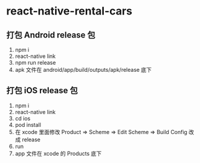 # react-native-rental-cars

## 打包 Android release 包
1. npm i
2. react-native link
3. npm run release
4. apk 文件在 android/app/build/outputs/apk/release 底下

## 打包 iOS release 包
1. npm i
2. react-native link
3. cd ios
4. pod install
5. 在 xcode 里面修改 Product => Scheme => Edit Scheme => Build Config 改成 release
6. run
7. app 文件在 xcode 的 Products 底下
